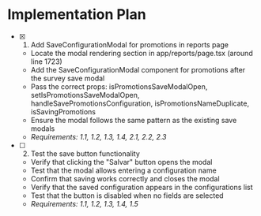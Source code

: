 # Implementation Plan

- [x] 1. Add SaveConfigurationModal for promotions in reports page


  - Locate the modal rendering section in app/reports/page.tsx (around line 1723)
  - Add the SaveConfigurationModal component for promotions after the survey save modal
  - Pass the correct props: isPromotionsSaveModalOpen, setIsPromotionsSaveModalOpen, handleSavePromotionsConfiguration, isPromotionsNameDuplicate, isSavingPromotions
  - Ensure the modal follows the same pattern as the existing save modals
  - _Requirements: 1.1, 1.2, 1.3, 1.4, 2.1, 2.2, 2.3_




- [ ] 2. Test the save button functionality
  - Verify that clicking the "Salvar" button opens the modal
  - Test that the modal allows entering a configuration name
  - Confirm that saving works correctly and closes the modal
  - Verify that the saved configuration appears in the configurations list
  - Test that the button is disabled when no fields are selected
  - _Requirements: 1.1, 1.2, 1.3, 1.4, 1.5_